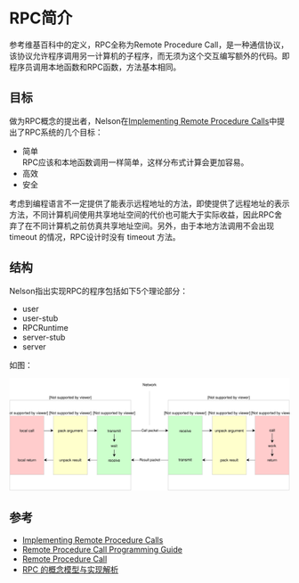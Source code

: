 # RPC简介

参考维基百科中的定义，RPC全称为Remote Procedure Call，是一种通信协议，该协议允许程序调用另一计算机的子程序，而无须为这个交互编写额外的代码。即程序员调用本地函数和RPC函数，方法基本相同。

## 目标
做为RPC概念的提出者，Nelson在[Implementing Remote Procedure Calls](http://birrell.org/andrew/papers/ImplementingRPC.pdf)中提出了RPC系统的几个目标：

- 简单   
  RPC应该和本地函数调用一样简单，这样分布式计算会更加容易。
- 高效   
- 安全

考虑到编程语言不一定提供了能表示远程地址的方法，即使提供了远程地址的表示方法，不同计算机间使用共享地址空间的代价也可能大于实际收益，因此RPC舍弃了在不同计算机之前仿真共享地址空间。另外，由于本地方法调用不会出现 timeout 的情况，RPC设计时没有 timeout 方法。

## 结构

Nelson指出实现RPC的程序包括如下5个理论部分：

- user
- user-stub
- RPCRuntime
- server-stub
- server


如图：

![component](img/rpc/rpc-component.svg)

## 参考
- [Implementing Remote Procedure Calls](http://birrell.org/andrew/papers/ImplementingRPC.pdf)
- [Remote Procedure Call Programming Guide](https://docs.freebsd.org/44doc/psd/23.rpc/paper.pdf)
- [Remote Procedure Call](https://christophermeiklejohn.com/pl/2016/04/12/rpc.html)
- [RPC 的概念模型与实现解析](http://mindwind.me/blog/2016/05/22/RPC-%E7%9A%84%E6%A6%82%E5%BF%B5%E6%A8%A1%E5%9E%8B%E4%B8%8E%E5%AE%9E%E7%8E%B0%E8%A7%A3%E6%9E%90.html)
